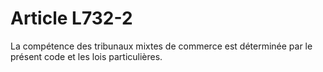 # Article L732-2

La compétence des tribunaux mixtes de commerce est déterminée par le présent code et les lois particulières.